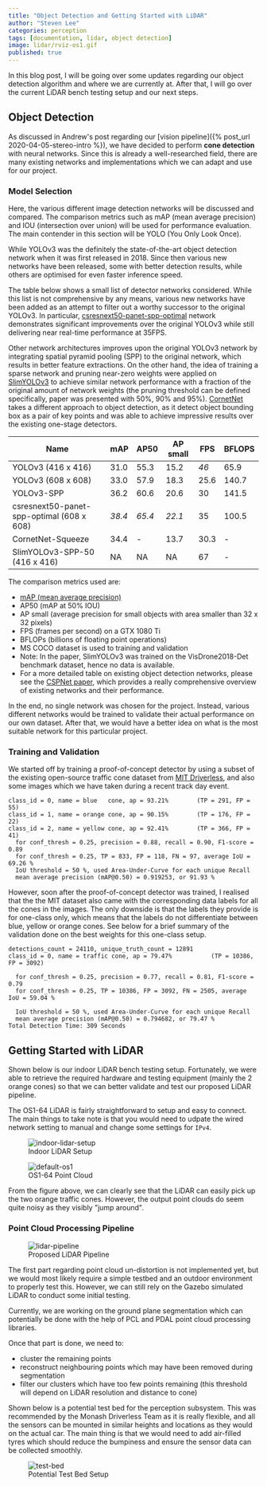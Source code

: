 ```yaml
---
title: "Object Detection and Getting Started with LiDAR"
author: "Steven Lee"
categories: perception
tags: [documentation, lidar, object detection]
image: lidar/rviz-os1.gif
published: true
---
```



In this blog post, I will be going over some updates regarding our object detection algorithm and where we are currently at. After that, I will go over the current LiDAR bench testing setup and our next steps.


## Object Detection

As discussed in Andrew's post regarding our [vision pipeline]({% post_url 2020-04-05-stereo-intro %}), we have decided to perform **cone detection** with neural networks. Since this is already a well-researched field, there are many existing networks and implementations which we can adapt and use for our project.

### Model Selection

Here, the various different image detection networks will be discussed and compared. The comparison metrics such as mAP (mean average precision) and IOU (intersection over union) will be used for performance evaluation. The main contender in this section will be YOLO (You Only Look Once).

While YOLOv3 was the definitely the state-of-the-art object detection network when it was first released in 2018. Since then various new networks have been released, some with better detection results, while others are optimised for even faster inference speed.

The table below shows a small list of detector networks considered. While this list is not comprehensive by any means, various new networks have been added as an attempt to filter out a worthy successor to the original YOLOv3. In particular, [csresnext50-panet-spp-optimal](https://arxiv.org/abs/1911.11929) network demonstrates significant improvements over the original YOLOv3 while still delivering near real-time performance at 35FPS.

Other network architectures improves upon the original YOLOv3 network by integrating spatial pyramid pooling (SPP) to the original network, which results in better feature extractions. On the other hand, the idea of training a sparse network and pruning near-zero weights were applied on [SlimYOLOv3](https://arxiv.org/abs/1907.11093) to achieve similar network performance with a fraction of the original amount of network weights (the pruning threshold can be defined specifically, paper was presented with 50%, 90% and 95%). [CornetNet](https://arxiv.org/abs/1808.01244) takes a different approach to object detection, as it detect object bounding box as a pair of key points and was able to achieve impressive results over the existing one-stage detectors.

| Name                                      | mAP  | AP50 | AP small | FPS  | BFLOPS | 
|-------------------------------------------|------|------|----------|------|--------| 
| YOLOv3 (416 x 416)                        | 31.0 | 55.3 | 15.2     | *46*   | 65.9   | 
| YOLOv3 (608 x 608)                        | 33.0 | 57.9 | 18.3     | 25.6 | 140.7  | 
| YOLOv3-SPP                                | 36.2 | 60.6 | 20.6     | 30   | 141.5  | 
| csresnext50-panet-spp-optimal (608 x 608) | *38.4* | *65.4* | *22.1*     | 35   | 100.5  | 
| CornetNet-Squeeze                         | 34.4 | -    | 13.7     | 30.3 | -      | 
| SlimYOLOv3-SPP-50 (416 x 416)             | NA   | NA   | NA       | 67   | -      | 

The comparison metrics used are:

- [mAP (mean average precision)](https://medium.com/@jonathan_hui/map-mean-average-precision-for-object-detection-45c121a31173)
- AP50 (mAP at 50% IOU)
- AP small (average precision for small objects with area smaller than 32 x 32 pixels)
- FPS (frames per second) on a GTX 1080 Ti
- BFLOPs (billions of floating point operations)
- MS COCO dataset is used to training and validation
- Note: In the paper, SlimYOLOv3 was trained on the VisDrone2018-Det benchmark dataset, hence no data is available.
- For a more detailed table on existing object detection networks, please see the [CSPNet paper](https://arxiv.org/abs/1911.11929), which provides a really comprehensive overview of existing networks and their performance.

In the end, no single network was chosen for the project. Instead, various different networks would be trained to validate their actual performance on our own dataset. After that, we would have a better idea on what is the most suitable network for this particular project.

### Training and Validation

We started off by training a proof-of-concept detector by using a subset of the existing open-source traffic cone dataset from [MIT Driverless](https://github.com/cv-core/MIT-Driverless-CV-TrainingInfra), and also some images which we have taken during a recent track day event. 

```
class_id = 0, name = blue   cone, ap = 93.21%   	 (TP = 291, FP = 55) 
class_id = 1, name = orange cone, ap = 90.15%   	 (TP = 176, FP = 22) 
class_id = 2, name = yellow cone, ap = 92.41%   	 (TP = 366, FP = 41) 
  for conf_thresh = 0.25, precision = 0.88, recall = 0.90, F1-score = 0.89 
  for conf_thresh = 0.25, TP = 833, FP = 118, FN = 97, average IoU = 69.26 % 
  IoU threshold = 50 %, used Area-Under-Curve for each unique Recall 
  mean average precision (mAP@0.50) = 0.919253, or 91.93 % 
```

However, soon after the proof-of-concept detector was trained, I realised that the the MIT dataset also came with the corresponding data labels for all the cones in the images. The only downside is that the labels they provide is for one-class only, which means that the labels do not differentiate between blue, yellow or orange cones. See below for a brief summary of the validation done on the best weights for this one-class setup.

```
detections_count = 24110, unique_truth_count = 12891  
class_id = 0, name = traffic cone, ap = 79.47%           (TP = 10386, FP = 3092) 

  for conf_thresh = 0.25, precision = 0.77, recall = 0.81, F1-score = 0.79 
  for conf_thresh = 0.25, TP = 10386, FP = 3092, FN = 2505, average IoU = 59.04 % 

  IoU threshold = 50 %, used Area-Under-Curve for each unique Recall 
  mean average precision (mAP@0.50) = 0.794682, or 79.47 % 
Total Detection Time: 309 Seconds
```


## Getting Started with LiDAR

Shown below is our indoor LiDAR bench testing setup. Fortunately, we were able to retrieve the required hardware and testing equipment (mainly the 2 orange cones) so that we can better validate and test our proposed LiDAR pipeline.

The OS1-64 LiDAR is fairly straightforward to setup and easy to connect. The main things to take note is that you would need to udpate the wired network setting to manual and change some settings for `IPv4`.

<figure>
  <img src="/assets/img/lidar/lidar-indoor-setup.jpg" alt="indoor-lidar-setup"/>
  <figcaption>Indoor LiDAR Setup</figcaption>
</figure>

<figure>
  <img src="/assets/img/lidar/default-os1.gif" alt="default-os1"/>
  <figcaption>OS1-64 Point Cloud</figcaption>
</figure>

From the figure above, we can clearly see that the LiDAR can easily pick up the two orange traffic cones. However, the output point clouds do seem quite noisy as they visibly "jump around".

### Point Cloud Processing Pipeline

<figure>
  <img src="/assets/img/lidar/lidar-pipeline.png" alt="lidar-pipeline"/>
  <figcaption>Proposed LiDAR Pipeline</figcaption>
</figure>

The first part regarding point cloud un-distortion is not implemented yet, but we would most likely require a simple testbed and an outdoor environment to properly test this. However, we can still rely on the Gazebo simulated LiDAR to conduct some initial testing.

Currently, we are working on the ground plane segmentation which can potentially be done with the help of PCL and PDAL point cloud processing libraries.

Once that part is done, we need to:

* cluster the remaining points
* reconstruct neighbouring points which may have been removed during segmentation
* filter our clusters which have too few points remaining (this threshold will depend on LiDAR resolution and distance to cone)

Shown below is a potential test bed for the perception subsystem. This was recommended by the Monash Driverless Team as it is really flexible, and all the sensors can be mounted in similar heights and locations as they would on the actual car. The main thing is that we would need to add air-filled tyres which should reduce the bumpiness and ensure the sensor data can be collected smoothly.
<figure>
  <img src="/assets/img/lidar/test-bed.png" alt="test-bed"/>
  <figcaption>Potential Test Bed Setup</figcaption>
</figure>